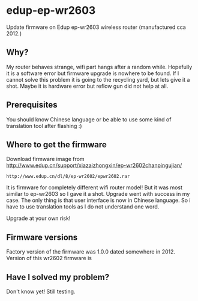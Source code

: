 # edup-ep-wr2603
Update firmware on Edup ep-wr2603 wireless router (manufactured cca 2012.)

## Why?
My router behaves strange, wifi part hangs after a random while.
Hopefully it is a software error but firmware upgrade is nowhere to be found.
If I cannot solve this problem it is going to the recycling yard, but lets give it a shot.
Maybe it is hardware error but reflow gun did not help at all.

## Prerequisites

You should know Chinese language or be able to use some kind of translation tool after flashing :)

## Where to get the firmware

Download firmware image from http://www.edup.cn/support/xiazaizhongxin/ep-wr2602chanpingujian/

```
http://www.edup.cn/dl/8/ep-wr2602/epwr2602.rar
```
<div class="text-white bg-red mb-2">
It is firmware for completely different wifi router model! But it was most similar to ep-wr2603 so I gave it a shot.
Upgrade went with success in my case. The only thing is that user interface is now in Chinese language.
So i have to use translation tools as I do not understand one word.
</div>

Upgrade at your own risk!

## Firmware versions

Factory version of the firmware was 1.0.0 dated somewhere in 2012.
Version of this wr2602 firmware is 

## Have I solved my problem?

Don't know yet! Still testing.

